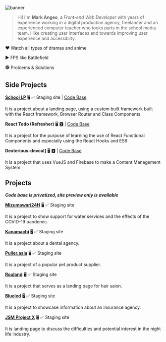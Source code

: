 ![banner](https://user-images.githubusercontent.com/6682514/132101800-fb67a74d-3bdc-4d8d-9bcb-c9ee8b78cba4.jpg)

> Hi! I'm **Mark Angeo**, a *Front-end Web Developer* with years of experience working in a digital production agency, freelancer and an experienced computer teacher who tooks parts in the school media team. I like creating user interfaces and towards improving user experience and accessiblity.

❤️ Watch all types of dramas and anime

▶️ FPS like Battlefield

🕵 Problems & Solutions



## Side Projects ##

**[School LP](http://beautiful-passenger.surge.sh/)** 🖥 ✅ Staging site | [Code Base](https://github.com/MarkCalderon/school_lp)

It is a project about a landing page, using a custom built framework built with the React framework, Browser Router and Class Components.

**React Todo (Refresher)** 🖥 🆇 | [Code Base](https://github.com/MarkCalderon/react-todo)

It is a project for the purpose of learning the use of React Functional Components and especially using the React Hooks and ES6

**Dexterious-devcal]** 🖥 🆇 | [Code Base](https://github.com/MarkCalderon/dexterous-devcal)

It is a project that uses VueJS and Firebase to make a Content Management System 

## Projects ##
***Code base is privatized, site preview only is available***

**[Mizumawari24H](http://selfish-bat.surge.sh/)** 🖥 ✅ Staging site

It is a project to show support for water services and the effects of the COVID-19 pandemic.

**[Kanamachi](https://private-stranger.surge.sh/)** 🖥 ✅  Staging site

It is a project about a dental agency.

**[Puller.asia](https://puller.asia/)** 🖥 ✅  Staging site

It is a project of a popular pet product supplier.

**[Rouland](https://distinct-mountain.surge.sh/)** 🖥 ✅  Staging site

It is a project that serves as a landing page for hair salon.

**[Blueled](https://fortunate-wind.surge.sh/)** 🖥 ✅  Staging site

It is a project to showcase information about an insurance agency.

**[JSM Project X](https://distinct-mountain.surge.sh/)** 🖥 ✅  Staging site

It is landing page to discuss the difficulties and potential interest in the night life industry.

<!--
**MarkCalderon/markcalderon** is a ✨ _special_ ✨ repository because its `README.md` (this file) appears on your GitHub profile.

Here are some ideas to get you started:

- 🔭 I’m currently working on ...
- 🌱 I’m currently learning ...
- 👯 I’m looking to collaborate on ...
- 🤔 I’m looking for help with ...
- 💬 Ask me about ...
- 📫 How to reach me: ...
- 😄 Pronouns: ...
- ⚡ Fun fact: ...
-->
